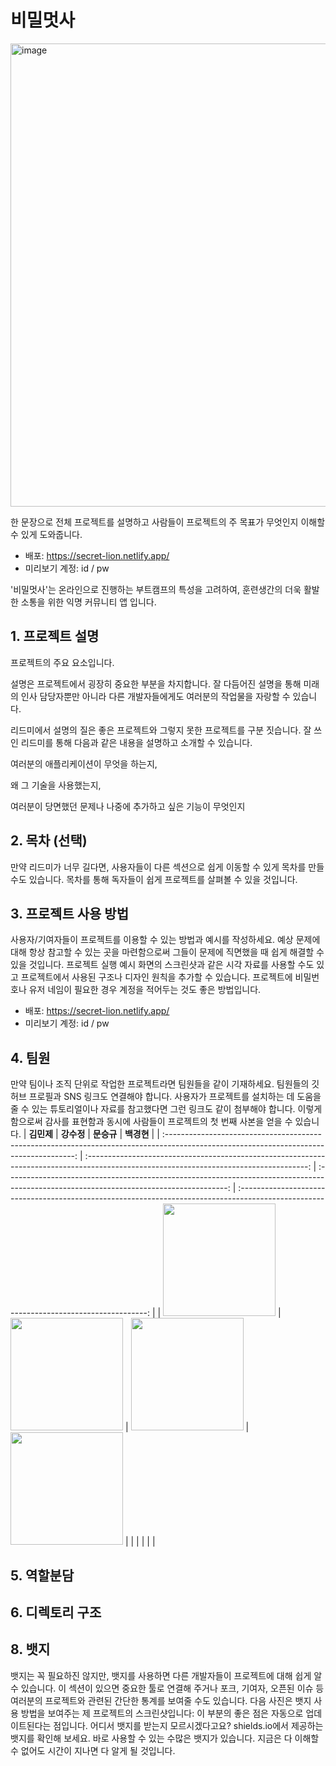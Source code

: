 # 비밀멋사
<img width="741" alt="image" src="https://user-images.githubusercontent.com/96777064/205946394-cf529a05-7b8a-4d31-807e-0e7cad9bbb64.png">


한 문장으로 전체 프로젝트를 설명하고 사람들이 프로젝트의 주 목표가 무엇인지 이해할 수 있게 도와줍니다.

- 배포: https://secret-lion.netlify.app/
- 미리보기 계정: id / pw

'비밀멋사'는 온라인으로 진행하는 부트캠프의 특성을 고려하여, 훈련생간의 더욱 활발한 소통을 위한 익명 커뮤니티 앱 입니다.


## 1. 프로젝트 설명

프로젝트의 주요 요소입니다.

설명은 프로젝트에서 굉장히 중요한 부분을 차지합니다. 잘 다듬어진 설명을 통해 미래의 인사 담당자뿐만 아니라 다른 개발자들에게도 여러분의 작업물을 자랑할 수 있습니다.

리드미에서 설명의 질은 좋은 프로젝트와 그렇지 못한 프로젝트를 구분 짓습니다. 잘 쓰인 리드미를 통해 다음과 같은 내용을 설명하고 소개할 수 있습니다.

여러분의 애플리케이션이 무엇을 하는지,

왜 그 기술을 사용했는지,

여러분이 당면했던 문제나 나중에 추가하고 싶은 기능이 무엇인지

## 2. 목차 (선택)

만약 리드미가 너무 길다면, 사용자들이 다른 섹션으로 쉽게 이동할 수 있게 목차를 만들 수도 있습니다. 목차를 통해 독자들이 쉽게 프로젝트를 살펴볼 수 있을 것입니다.


## 3. 프로젝트 사용 방법

사용자/기여자들이 프로젝트를 이용할 수 있는 방법과 예시를 작성하세요. 예상 문제에 대해 항상 참고할 수 있는 곳을 마련함으로써 그들이 문제에 직면했을 때 쉽게 해결할 수 있을 것입니다.
프로젝트 실행 예시 화면의 스크린샷과 같은 시각 자료를 사용할 수도 있고 프로젝트에서 사용된 구조나 디자인 원칙을 추가할 수 있습니다.
프로젝트에 비밀번호나 유저 네임이 필요한 경우 계정을 적어두는 것도 좋은 방법입니다.

- 배포: https://secret-lion.netlify.app/
- 미리보기 계정: id / pw

## 4. 팀원
만약 팀이나 조직 단위로 작업한 프로젝트라면 팀원들을 같이 기재하세요. 팀원들의 깃허브 프로필과 SNS 링크도 연결해야 합니다.
사용자가 프로젝트를 설치하는 데 도움을 줄 수 있는 튜토리얼이나 자료를 참고했다면 그런 링크도 같이 첨부해야 합니다.
이렇게 함으로써 감사를 표현함과 동시에 사람들이 프로젝트의 첫 번째 사본을 얻을 수 있습니다.
|                                                               **김민제**                                                                |                                                               **강수정**                                                                |                                                               **문승규**                                                                |                                                                **백경현**                                                                |
| :-------------------------------------------------------------------------------------------------------------------------------------: | :-------------------------------------------------------------------------------------------------------------------------------------: | :-------------------------------------------------------------------------------------------------------------------------------------: | :-------------------------------------------------------------------------------------------------------------------------------------: |
| <img src="" height=180 width=180> | <img src="" height=180 width=180> | <img src="" height=180 width=180> | <img src="" height=180 width=180> |
|                                   |                                   |                                   |                                   |


## 5. 역할분담

## 6. 디렉토리 구조

## 8. 뱃지

뱃지는 꼭 필요하진 않지만, 뱃지를 사용하면 다른 개발자들이 프로젝트에 대해 쉽게 알 수 있습니다.
이 섹션이 있으면 중요한 툴로 연결해 주거나 포크, 기여자, 오픈된 이슈 등 여러분의 프로젝트와 관련된 간단한 통계를 보여줄 수도 있습니다.
다음 사진은 뱃지 사용 방법을 보여주는 제 프로젝트의 스크린샷입니다:
이 부분의 좋은 점은 자동으로 업데이트된다는 점입니다.
어디서 뱃지를 받는지 모르시겠다고요? shields.io에서 제공하는 뱃지를 확인해 보세요. 바로 사용할 수 있는 수많은 뱃지가 있습니다. 지금은 다 이해할 수 없어도 시간이 지나면 다 알게 될 것입니다.
